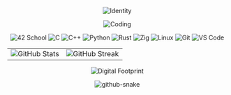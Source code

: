 <div align="center">
  <p>
    <img
      src="https://readme-typing-svg.herokuapp.com/?font=JetBrains+Mono&size=18&duration=3000&color=FFFFFF&center=true&vCenter=true&width=600&height=50&lines=Who i am ?;𝐀𝐥𝐥𝐚𝐲;What do i do ?;Im studying;Whats my philosophy ?;Keep it simple, stupid !"
      alt="Identity"
    >
  </p>

  <p>
    <img src="https://i.pinimg.com/originals/df/c9/de/dfc9de58f31107dea5d340e7dcecc362.gif" alt="Coding">
  </p>

  <p>
    <img src="https://img.shields.io/badge/-42%20School-000000?style=flat-square&logo=42&logoColor=white" alt="42 School">
    <img src="https://img.shields.io/badge/-C-000000?style=flat-square&logo=c&logoColor=white" alt="C">
    <img src="https://img.shields.io/badge/-C++-000000?style=flat-square&logo=cplusplus&logoColor=white" alt="C++">
    <img src="https://img.shields.io/badge/-Python-000000?style=flat-square&logo=python&logoColor=white" alt="Python">
    <img src="https://img.shields.io/badge/-Rust-000000?style=flat-square&logo=rust&logoColor=white" alt="Rust">
    <img src="https://img.shields.io/badge/-Zig-000000?style=flat-square&logo=zig&logoColor=white" alt="Zig">
    <img src="https://img.shields.io/badge/-Linux-000000?style=flat-square&logo=linux&logoColor=white" alt="Linux">
    <img src="https://img.shields.io/badge/-Git-000000?style=flat-square&logo=git&logoColor=white" alt="Git">
    <img src="https://img.shields.io/badge/-VS%20Code-000000?style=flat-square&logo=visual-studio-code&logoColor=white" alt="VS Code">
  </p>

  <table align="center">
    <tr>
      <td>
        <img src="https://github-readme-stats.vercel.app/api?username=0x36D76289&show_icons=true&theme=dark&bg_color=000000&text_color=ffffff&icon_color=ffffff&title_color=ffffff&border_color=ffffff&hide_border=true" alt="GitHub Stats">
      </td>
      <td>
        <img src="https://github-readme-streak-stats.herokuapp.com/?user=0x36D76289&theme=dark&background=000000&stroke=ffffff&ring=ffffff&fire=ffffff&currStreakLabel=ffffff&hide_border=true" alt="GitHub Streak">
      </td>
    </tr>
  </table>


  <p>
    <img src="https://github-readme-activity-graph.vercel.app/graph?username=0x36D76289&theme=github-compact&bg_color=000000&color=ffffff&line=ffffff&point=ffffff&area=true&hide_border=true" alt="Digital Footprint">
  </p>

  <p>
    <picture>
      <source media="(prefers-color-scheme: dark)" srcset="https://github.com/0x36D76289/0x36D76289/blob/output/github-contribution-grid-snake-dark.svg" />
      <source media="(prefers-color-scheme: light)" srcset="https://github.com/0x36D76289/0x36D76289/blob/output/github-contribution-grid-snake.svg" />
      <img alt="github-snake" src="https://github.com/0x36D76289/0x36D76289/blob/output/github-contribution-grid-snake.svg" />
    </picture>
  </p>
</div>

